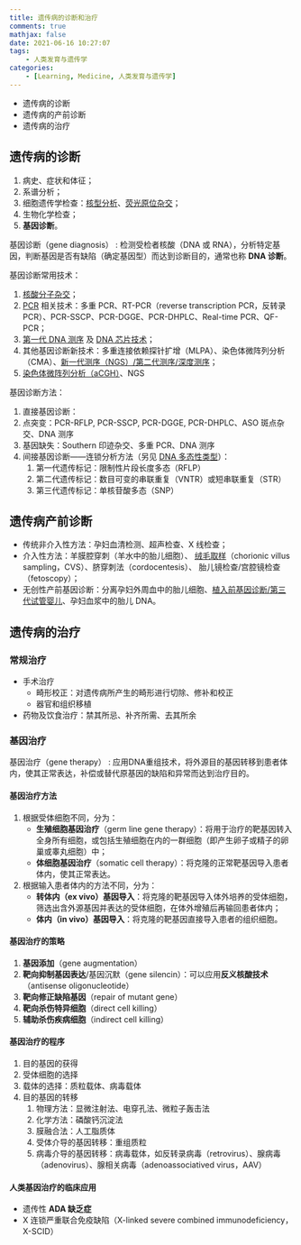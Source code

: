 ```yaml
---
title: 遗传病的诊断和治疗
comments: true
mathjax: false
date: 2021-06-16 10:27:07
tags:
    - 人类发育与遗传学
categories:
    - [Learning, Medicine, 人类发育与遗传学]
---
```


- 遗传病的诊断
- 遗传病的产前诊断
- 遗传病的治疗

<!-- more -->

## 遗传病的诊断

1. 病史、症状和体征；
2. 系谱分析；
3. 细胞遗传学检查：<a href="{% post_path 染色体病 %}?highlight=核型分析#人类染色体的非显带核型">核型分析</a>、<a href="{% post_path 染色体病 %}?highlight=荧光原位杂交#荧光原位杂交技术">荧光原位杂交</a>；
4. 生物化学检查；
5. **基因诊断**。

基因诊断（gene diagnosis）
: 检测受检者核酸（DNA 或 RNA），分析特定基因，判断基因是否有缺陷（确定基因型）而达到诊断目的，通常也称 **DNA 诊断**。

基因诊断常用技术：
1. <a href="{% post_path 人类发育的细胞学和遗传学基础 %}#分子杂交">核酸分子杂交</a>；
2. <a href="{% post_path 人类发育的细胞学和遗传学基础 %}#pcr">PCR</a> 相关技术：多重 PCR、RT-PCR（reverse transcription PCR，反转录 PCR）、PCR-SSCP、PCR-DGGE、PCR-DHPLC、Real-time PCR、QF-PCR；
3. <a href="{% post_path 人类发育的细胞学和遗传学基础 %}#dna-测序">第一代 DNA 测序</a> 及 <a href="{% post_path 人类发育的细胞学和遗传学基础 %}#其他">DNA 芯片技术</a>；
4. 其他基因诊断新技术：多重连接依赖探针扩增（MLPA）、染色体微阵列分析（CMA）、<a href="{% post_path 人类发育的细胞学和遗传学基础 %}?highlight=第二代测序#dna-测序">新一代测序（NGS）/第二代测序/深度测序</a>；
5. <a href="{% post_path 染色体病 %}?highlight=aCGH#比较基因组杂交">染色体微阵列分析（aCGH）</a>、NGS

基因诊断方法：
1. 直接基因诊断：
  1. 点突变：PCR-RFLP, PCR-SSCP, PCR-DGGE, PCR-DHPLC、ASO 斑点杂交、DNA 测序
  2. 基因缺失：Southern 印迹杂交、多重 PCR、DNA 测序
2. 间接基因诊断——连锁分析方法（另见 <a href="{% post_path 群体遗传学 %}#dna-多态性类型">DNA 多态性类型</a>）：
    1. 第一代遗传标记：限制性片段长度多态（RFLP）
    2. 第二代遗传标记：数目可变的串联重复（VNTR）或短串联重复（STR）
    3. 第三代遗传标记：单核苷酸多态（SNP）

## 遗传病产前诊断

- 传统非介入性方法：孕妇血清检测、超声检查、X 线检查；
- 介入性方法：羊膜腔穿刺（羊水中的胎儿细胞）、 <a href="{% post_path 生殖内分泌 %}?highlight=绒毛膜取样#叶状绒毛膜">绒毛取样</a>（chorionic villus sampling，CVS）、脐穿刺法（cordocentesis）、 胎儿镜检查/宫腔镜检查（fetoscopy）；
- 无创性产前基因诊断：分离孕妇外周血中的胎儿细胞、<a href="{% post_path 配子的发生与受精 %}#辅助生殖">植入前基因诊断/第三代试管婴儿</a>、孕妇血浆中的胎儿 DNA。

## 遗传病的治疗

### 常规治疗

- 手术治疗
    - 畸形校正：对遗传病所产生的畸形进行切除、修补和校正
    - 器官和组织移植
- 药物及饮食治疗：禁其所忌、补齐所需、去其所余

### 基因治疗

基因治疗（gene therapy）
: 应用DNA重组技术，将外源目的基因转移到患者体内，使其正常表达，补偿或替代原基因的缺陷和异常而达到治疗目的。

#### 基因治疗方法

1. 根据受体细胞不同，分为：
    - **生殖细胞基因治疗**（germ line gene therapy）：将用于治疗的靶基因转入全身所有细胞，或包括生殖细胞在内的一群细胞（即产生卵子或精子的卵巢或睾丸细胞）中；
    - **体细胞基因治疗**（somatic cell therapy）：将克隆的正常靶基因导入患者体内，使其正常表达。
2. 根据输入患者体内的方法不同，分为：
    - **转体内（ex vivo）基因导入**：将克隆的靶基因导入体外培养的受体细胞，筛选出含外源基因并表达的受体细胞，在体外增殖后再输回患者体内；
    - **体内（in vivo）基因导入**：将克隆的靶基因直接导入患者的组织细胞。

#### 基因治疗的策略

1. **基因添加**（gene augmentation）
2. **靶向抑制基因表达**/基因沉默（gene silencin）：可以应用**反义核酸技术**（antisense oligonucleotide）
3. **靶向修正缺陷基因**（repair of mutant gene）
4. **靶向杀伤特异细胞**（direct cell killing）
5. **辅助杀伤疾病细胞**（indirect cell killing）

#### 基因治疗的程序

1. 目的基因的获得
2. 受体细胞的选择
3. 载体的选择：质粒载体、病毒载体
4. 目的基因的转移
    1. 物理方法：显微注射法、电穿孔法、微粒子轰击法
    2. 化学方法：磷酸钙沉淀法
    3. 膜融合法：人工脂质体
    4. 受体介导的基因转移：重组质粒
    5. 病毒介导的基因转移：病毒载体，如反转录病毒（retrovirus）、腺病毒（adenovirus）、腺相关病毒（adenoassociatived virus，AAV）

#### 人类基因治疗的临床应用

- 遗传性 **ADA 缺乏症**
- X 连锁严重联合免疫缺陷（X-linked severe combined immunodeficiency，X-SCID）
